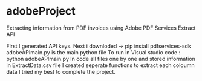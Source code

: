 # adobeProject
Extracting information from PDF invoices using Adobe PDF Services Extract API

First I generated API keys.
Next i downloded -> pip install pdfservices-sdk  
adobeAPImain.py is the main python file
To run in Visual studio code : python adobeAPImain.py
In code all files one by one and stored information in ExtractData.csv file
I created seperate functions to extract each coloumn data 
I tried my best to complete the project.

